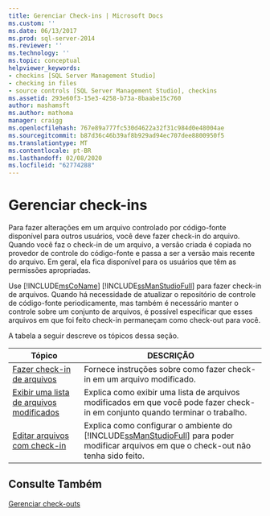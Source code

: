 ```yaml
---
title: Gerenciar Check-ins | Microsoft Docs
ms.custom: ''
ms.date: 06/13/2017
ms.prod: sql-server-2014
ms.reviewer: ''
ms.technology: ''
ms.topic: conceptual
helpviewer_keywords:
- checkins [SQL Server Management Studio]
- checking in files
- source controls [SQL Server Management Studio], checkins
ms.assetid: 293e60f3-15e3-4258-b73a-8baabe15c760
author: mashamsft
ms.author: mathoma
manager: craigg
ms.openlocfilehash: 767e89a777fc530d4622a32f31c984d0e48004ae
ms.sourcegitcommit: b87d36c46b39af8b929ad94ec707dee8800950f5
ms.translationtype: MT
ms.contentlocale: pt-BR
ms.lasthandoff: 02/08/2020
ms.locfileid: "62774288"
---
```

# <a name="manage-checkins"></a>Gerenciar check-ins
  Para fazer alterações em um arquivo controlado por código-fonte disponível para outros usuários, você deve fazer check-in do arquivo. Quando você faz o check-in de um arquivo, a versão criada é copiada no provedor de controle do código-fonte e passa a ser a versão mais recente do arquivo. Em geral, ela fica disponível para os usuários que têm as permissões apropriadas.  
  
 Use [!INCLUDE[msCoName](../includes/msconame-md.md)] [!INCLUDE[ssManStudioFull](../includes/ssmanstudiofull-md.md)] para fazer check-in de arquivos. Quando há necessidade de atualizar o repositório de controle de código-fonte periodicamente, mas também é necessário manter o controle sobre um conjunto de arquivos, é possível especificar que esses arquivos em que foi feito check-in permaneçam como check-out para você.  
  
 A tabela a seguir descreve os tópicos dessa seção.  
  
|Tópico|DESCRIÇÃO|  
|-----------|-----------------|  
|[Fazer check-in de arquivos](../../2014/database-engine/check-in-files.md)|Fornece instruções sobre como fazer check-in em um arquivo modificado.|  
|[Exibir uma lista de arquivos modificados](../../2014/database-engine/view-a-list-of-modified-files.md)|Explica como exibir uma lista de arquivos modificados em que você pode fazer check-in em conjunto quando terminar o trabalho.|  
|[Editar arquivos com check-in](../../2014/database-engine/edit-checked-in-files.md)|Explica como configurar o ambiente do [!INCLUDE[ssManStudioFull](../includes/ssmanstudiofull-md.md)] para poder modificar arquivos em que o check-out não tenha sido feito.|  
  
## <a name="see-also"></a>Consulte Também  
 [Gerenciar check-outs](../../2014/database-engine/manage-checkouts.md)  
  
  
